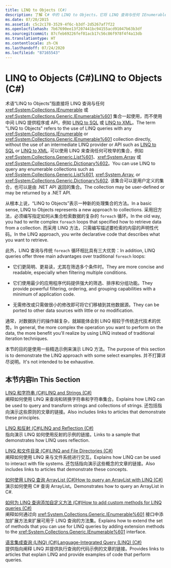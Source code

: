 ```yaml
---
title: LINQ to Objects (C#)
description: 了解 C# 中的 LINQ to Objects，它将 LINQ 查询与任何 IEnumerable 或 IEnumerable<T> 集合一起使用，而不使用中间 LINQ 提供程序或 API。
ms.date: 07/20/2015
ms.assetid: c5c2c178-3529-4f6c-b3df-2d5267af7f22
ms.openlocfilehash: 7b67690ee13f207441bc94155acd91047b63b3df
ms.sourcegitcommit: 87cfeb69226fef01acb17c56c86f978f4f4a13db
ms.translationtype: HT
ms.contentlocale: zh-CN
ms.lasthandoff: 07/24/2020
ms.locfileid: "87165543"
---
```

# <a name="linq-to-objects-c"></a><span data-ttu-id="ead5c-103">LINQ to Objects (C#)</span><span class="sxs-lookup"><span data-stu-id="ead5c-103">LINQ to Objects (C#)</span></span>

<span data-ttu-id="ead5c-104">术语“LINQ to Objects”指直接将 LINQ 查询与任何 <xref:System.Collections.IEnumerable> 或 <xref:System.Collections.Generic.IEnumerable%601> 集合一起使用，而不使用中间 LINQ 提供程序或 API，例如 [LINQ to SQL](../../../../framework/data/adonet/sql/linq/index.md) 或 [LINQ to XML](./linq-to-xml-overview.md)。</span><span class="sxs-lookup"><span data-stu-id="ead5c-104">The term "LINQ to Objects" refers to the use of LINQ queries with any <xref:System.Collections.IEnumerable> or <xref:System.Collections.Generic.IEnumerable%601> collection directly, without the use of an intermediate LINQ provider or API such as [LINQ to SQL](../../../../framework/data/adonet/sql/linq/index.md) or [LINQ to XML](./linq-to-xml-overview.md).</span></span> <span data-ttu-id="ead5c-105">可以使用 LINQ 来查询任何可枚举的集合，例如 <xref:System.Collections.Generic.List%601>、<xref:System.Array> 或 <xref:System.Collections.Generic.Dictionary%602>。</span><span class="sxs-lookup"><span data-stu-id="ead5c-105">You can use LINQ to query any enumerable collections such as <xref:System.Collections.Generic.List%601>, <xref:System.Array>, or <xref:System.Collections.Generic.Dictionary%602>.</span></span> <span data-ttu-id="ead5c-106">该集合可以是用户定义的集合，也可以是由 .NET API 返回的集合。</span><span class="sxs-lookup"><span data-stu-id="ead5c-106">The collection may be user-defined or may be returned by a .NET API.</span></span>  
  
 <span data-ttu-id="ead5c-107">从根本上说，“LINQ to Objects”表示一种新的处理集合的方法。</span><span class="sxs-lookup"><span data-stu-id="ead5c-107">In a basic sense, LINQ to Objects represents a new approach to collections.</span></span> <span data-ttu-id="ead5c-108">采用旧方法，必须编写指定如何从集合检索数据的复杂的 `foreach` 循环。</span><span class="sxs-lookup"><span data-stu-id="ead5c-108">In the old way, you had to write complex `foreach` loops that specified how to retrieve data from a collection.</span></span> <span data-ttu-id="ead5c-109">而采用 LINQ 方法，只需编写描述要检索的内容的声明性代码。</span><span class="sxs-lookup"><span data-stu-id="ead5c-109">In the LINQ approach, you write declarative code that describes what you want to retrieve.</span></span>  
  
 <span data-ttu-id="ead5c-110">此外，LINQ 查询与传统 `foreach` 循环相比具有三大优势：</span><span class="sxs-lookup"><span data-stu-id="ead5c-110">In addition, LINQ queries offer three main advantages over traditional `foreach` loops:</span></span>  
  
- <span data-ttu-id="ead5c-111">它们更简明、更易读，尤其在筛选多个条件时。</span><span class="sxs-lookup"><span data-stu-id="ead5c-111">They are more concise and readable, especially when filtering multiple conditions.</span></span>  
  
- <span data-ttu-id="ead5c-112">它们使用最少的应用程序代码提供强大的筛选、排序和分组功能。</span><span class="sxs-lookup"><span data-stu-id="ead5c-112">They provide powerful filtering, ordering, and grouping capabilities with a minimum of application code.</span></span>  
  
- <span data-ttu-id="ead5c-113">无需修改或只需做很小的修改即可将它们移植到其他数据源。</span><span class="sxs-lookup"><span data-stu-id="ead5c-113">They can be ported to other data sources with little or no modification.</span></span>  
  
 <span data-ttu-id="ead5c-114">通常，对数据执行的操作越复杂，就越能体会到 LINQ 相较于传统迭代技术的优势。</span><span class="sxs-lookup"><span data-stu-id="ead5c-114">In general, the more complex the operation you want to perform on the data, the more benefit you'll realize by using LINQ instead of traditional iteration techniques.</span></span>  
  
 <span data-ttu-id="ead5c-115">本节的目的是使用一些精选示例来演示 LINQ 方法。</span><span class="sxs-lookup"><span data-stu-id="ead5c-115">The purpose of this section is to demonstrate the LINQ approach with some select examples.</span></span> <span data-ttu-id="ead5c-116">并不打算详尽说明。</span><span class="sxs-lookup"><span data-stu-id="ead5c-116">It's not intended to be exhaustive.</span></span>  
  
## <a name="in-this-section"></a><span data-ttu-id="ead5c-117">本节内容</span><span class="sxs-lookup"><span data-stu-id="ead5c-117">In This Section</span></span>  
 [<span data-ttu-id="ead5c-118">LINQ 和字符串 (C#)</span><span class="sxs-lookup"><span data-stu-id="ead5c-118">LINQ and Strings (C#)</span></span>](./linq-and-strings.md)  
 <span data-ttu-id="ead5c-119">阐释如何使用 LINQ 来查询和转换字符串和字符串集合。</span><span class="sxs-lookup"><span data-stu-id="ead5c-119">Explains how LINQ can be used to query and transform strings and collections of strings.</span></span> <span data-ttu-id="ead5c-120">还包括指向演示这些原则的文章的链接。</span><span class="sxs-lookup"><span data-stu-id="ead5c-120">Also includes links to articles that demonstrate these principles.</span></span>  
  
 [<span data-ttu-id="ead5c-121">LINQ 和反射 (C#)</span><span class="sxs-lookup"><span data-stu-id="ead5c-121">LINQ and Reflection (C#)</span></span>](how-to-query-an-assembly-s-metadata-with-reflection-linq.md)  
 <span data-ttu-id="ead5c-122">指向演示 LINQ 如何使用反射的示例的链接。</span><span class="sxs-lookup"><span data-stu-id="ead5c-122">Links to a sample that demonstrates how LINQ uses reflection.</span></span>  
  
 [<span data-ttu-id="ead5c-123">LINQ 和文件目录 (C#)</span><span class="sxs-lookup"><span data-stu-id="ead5c-123">LINQ and File Directories (C#)</span></span>](./linq-and-file-directories.md)  
 <span data-ttu-id="ead5c-124">阐释如何使用 LINQ 来与文件系统进行交互。</span><span class="sxs-lookup"><span data-stu-id="ead5c-124">Explains how LINQ can be used to interact with file systems.</span></span> <span data-ttu-id="ead5c-125">还包括指向演示这些概念的文章的链接。</span><span class="sxs-lookup"><span data-stu-id="ead5c-125">Also includes links to articles that demonstrate these concepts.</span></span>  
  
 [<span data-ttu-id="ead5c-126">如何使用 LINQ 查询 ArrayList (C#)</span><span class="sxs-lookup"><span data-stu-id="ead5c-126">How to query an ArrayList with LINQ (C#)</span></span>](./how-to-query-an-arraylist-with-linq.md)  
 <span data-ttu-id="ead5c-127">演示如何使用 C# 查询 ArrayList。</span><span class="sxs-lookup"><span data-stu-id="ead5c-127">Demonstrates how to query an ArrayList in C#.</span></span>  
  
 [<span data-ttu-id="ead5c-128">如何为 LINQ 查询添加自定义方法 (C#)</span><span class="sxs-lookup"><span data-stu-id="ead5c-128">How to add custom methods for LINQ queries (C#)</span></span>](./how-to-add-custom-methods-for-linq-queries.md)  
 <span data-ttu-id="ead5c-129">阐释如何通过向 <xref:System.Collections.Generic.IEnumerable%601> 接口中添加扩展方法来扩展可用于 LINQ 查询的方法集。</span><span class="sxs-lookup"><span data-stu-id="ead5c-129">Explains how to extend the set of methods that you can use for LINQ queries by adding extension methods to the <xref:System.Collections.Generic.IEnumerable%601> interface.</span></span>  
  
 [<span data-ttu-id="ead5c-130">语言集成查询 (LINQ) (C#)</span><span class="sxs-lookup"><span data-stu-id="ead5c-130">Language-Integrated Query (LINQ) (C#)</span></span>](./index.md)  
 <span data-ttu-id="ead5c-131">提供指向阐释 LINQ 并提供执行查询的代码示例的文章的链接。</span><span class="sxs-lookup"><span data-stu-id="ead5c-131">Provides links to articles that explain LINQ and provide examples of code that perform queries.</span></span>
